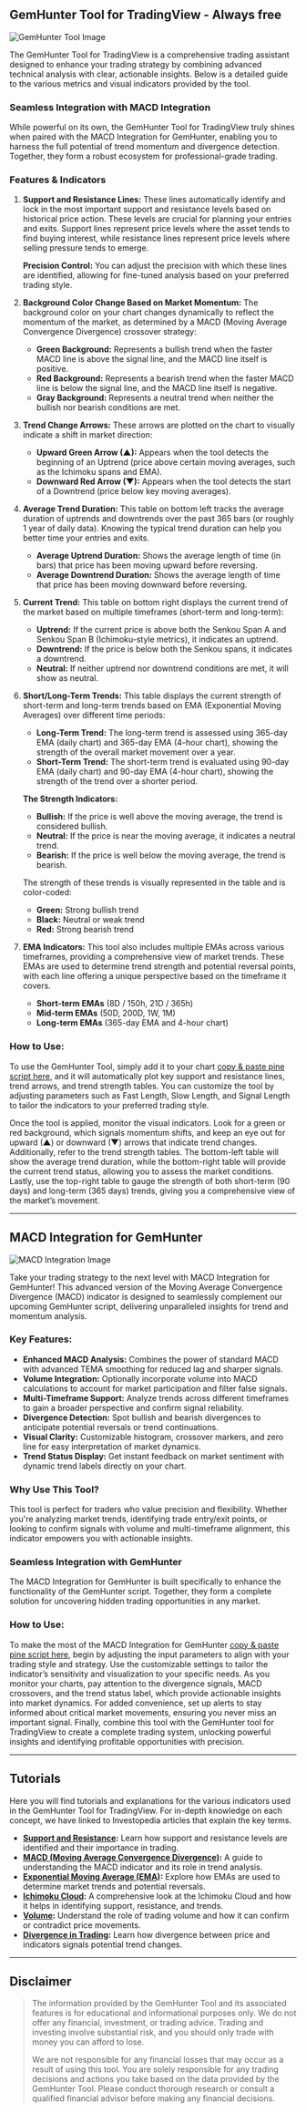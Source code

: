 ## **GemHunter Tool for TradingView - Always free**
![GemHunter Tool Image](https://www.tradingview.com/x/VlBbsexD/)

The GemHunter Tool for TradingView is a comprehensive trading assistant designed to enhance your trading strategy by combining advanced technical analysis with clear, actionable insights. Below is a detailed guide to the various metrics and visual indicators provided by the tool. 

### **Seamless Integration with MACD Integration**

While powerful on its own, the GemHunter Tool for TradingView truly shines when paired with the MACD Integration for GemHunter, enabling you to harness the full potential of trend momentum and divergence detection. Together, they form a robust ecosystem for professional-grade trading.

### **Features & Indicators**

1. **Support and Resistance Lines:**
   These lines automatically identify and lock in the most important support and resistance levels based on historical price action. These levels are crucial for planning your entries and exits. Support lines represent price levels where the asset tends to find buying interest, while resistance lines represent price levels where selling pressure tends to emerge.

   **Precision Control:** You can adjust the precision with which these lines are identified, allowing for fine-tuned analysis based on your preferred trading style.

2. **Background Color Change Based on Market Momentum:**
   The background color on your chart changes dynamically to reflect the momentum of the market, as determined by a MACD (Moving Average Convergence Divergence) crossover strategy:

   - **Green Background:** Represents a bullish trend when the faster MACD line is above the signal line, and the MACD line itself is positive.
   - **Red Background:** Represents a bearish trend when the faster MACD line is below the signal line, and the MACD line itself is negative.
   - **Gray Background:** Represents a neutral trend when neither the bullish nor bearish conditions are met.

3. **Trend Change Arrows:** These arrows are plotted on the chart to visually indicate a shift in market direction:
   - **Upward Green Arrow (▲):** Appears when the tool detects the beginning of an Uptrend (price above certain moving averages, such as the Ichimoku spans and EMA).
   - **Downward Red Arrow (▼):** Appears when the tool detects the start of a Downtrend (price below key moving averages).

4. **Average Trend Duration:** This table on bottom left tracks the average duration of uptrends and downtrends over the past 365 bars (or roughly 1 year of daily data). Knowing the typical trend duration can help you better time your entries and exits.
   - **Average Uptrend Duration:** Shows the average length of time (in bars) that price has been moving upward before reversing.
   - **Average Downtrend Duration:** Shows the average length of time that price has been moving downward before reversing.

5. **Current Trend:** This table on bottom right displays the current trend of the market based on multiple timeframes (short-term and long-term):
   - **Uptrend:** If the current price is above both the Senkou Span A and Senkou Span B (Ichimoku-style metrics), it indicates an uptrend.
   - **Downtrend:** If the price is below both the Senkou spans, it indicates a downtrend.
   - **Neutral:** If neither uptrend nor downtrend conditions are met, it will show as neutral.

6. **Short/Long-Term Trends:** This table displays the current strength of short-term and long-term trends based on EMA (Exponential Moving Averages) over different time periods:
   - **Long-Term Trend:** The long-term trend is assessed using 365-day EMA (daily chart) and 365-day EMA (4-hour chart), showing the strength of the overall market movement over a year.
   - **Short-Term Trend:** The short-term trend is evaluated using 90-day EMA (daily chart) and 90-day EMA (4-hour chart), showing the strength of the trend over a shorter period.

   **The Strength Indicators:**
   - **Bullish:** If the price is well above the moving average, the trend is considered bullish.
   - **Neutral:** If the price is near the moving average, it indicates a neutral trend.
   - **Bearish:** If the price is well below the moving average, the trend is bearish.

   The strength of these trends is visually represented in the table and is color-coded:
   - **Green:** Strong bullish trend
   - **Black:** Neutral or weak trend
   - **Red:** Strong bearish trend

7. **EMA Indicators:** This tool also includes multiple EMAs across various timeframes, providing a comprehensive view of market trends. These EMAs are used to determine trend strength and potential reversal points, with each line offering a unique perspective based on the timeframe it covers.

   - **Short-term EMAs** (8D / 150h, 21D / 365h)
   - **Mid-term EMAs** (50D, 200D, 1W, 1M)
   - **Long-term EMAs** (365-day EMA and 4-hour chart)  

### **How to Use:**

To use the GemHunter Tool, simply add it to your chart [copy & paste pine script here](https://github.com/Finland93/GemHunter/blob/main/GemHunter/gemhunter.pine), and it will automatically plot key support and resistance lines, trend arrows, and trend strength tables. You can customize the tool by adjusting parameters such as Fast Length, Slow Length, and Signal Length to tailor the indicators to your preferred trading style.

Once the tool is applied, monitor the visual indicators. Look for a green or red background, which signals momentum shifts, and keep an eye out for upward (▲) or downward (▼) arrows that indicate trend changes. Additionally, refer to the trend strength tables. The bottom-left table will show the average trend duration, while the bottom-right table will provide the current trend status, allowing you to assess the market conditions. Lastly, use the top-right table to gauge the strength of both short-term (90 days) and long-term (365 days) trends, giving you a comprehensive view of the market’s movement.

---

## **MACD Integration for GemHunter**
![MACD Integration Image](https://www.tradingview.com/x/bldjXEoy/)

Take your trading strategy to the next level with MACD Integration for GemHunter! This advanced version of the Moving Average Convergence Divergence (MACD) indicator is designed to seamlessly complement our upcoming GemHunter script, delivering unparalleled insights for trend and momentum analysis. 

### **Key Features:**

- **Enhanced MACD Analysis:** Combines the power of standard MACD with advanced TEMA smoothing for reduced lag and sharper signals.
- **Volume Integration:** Optionally incorporate volume into MACD calculations to account for market participation and filter false signals.
- **Multi-Timeframe Support:** Analyze trends across different timeframes to gain a broader perspective and confirm signal reliability.
- **Divergence Detection:** Spot bullish and bearish divergences to anticipate potential reversals or trend continuations.
- **Visual Clarity:** Customizable histogram, crossover markers, and zero line for easy interpretation of market dynamics.
- **Trend Status Display:** Get instant feedback on market sentiment with dynamic trend labels directly on your chart.

### **Why Use This Tool?**

This tool is perfect for traders who value precision and flexibility. Whether you're analyzing market trends, identifying trade entry/exit points, or looking to confirm signals with volume and multi-timeframe alignment, this indicator empowers you with actionable insights.

### **Seamless Integration with GemHunter**

The MACD Integration for GemHunter is built specifically to enhance the functionality of the GemHunter script. Together, they form a complete solution for uncovering hidden trading opportunities in any market. 

### **How to Use:**

To make the most of the MACD Integration for GemHunter [copy & paste pine script here](https://github.com/Finland93/GemHunter/blob/main/GemHunter/MACD-integration.pine), begin by adjusting the input parameters to align with your trading style and strategy. Use the customizable settings to tailor the indicator’s sensitivity and visualization to your specific needs. As you monitor your charts, pay attention to the divergence signals, MACD crossovers, and the trend status label, which provide actionable insights into market dynamics. For added convenience, set up alerts to stay informed about critical market movements, ensuring you never miss an important signal. Finally, combine this tool with the GemHunter tool  for TradingView to create a complete trading system, unlocking powerful insights and identifying profitable opportunities with precision.

---

## **Tutorials**

Here you will find tutorials and explanations for the various indicators used in the GemHunter Tool for TradingView. For in-depth knowledge on each concept, we have linked to Investopedia articles that explain the key terms.

- **[Support and Resistance](https://www.investopedia.com/terms/s/support.asp):** Learn how support and resistance levels are identified and their importance in trading.
- **[MACD (Moving Average Convergence Divergence)](https://www.investopedia.com/terms/m/macd.asp):** A guide to understanding the MACD indicator and its role in trend analysis.
- **[Exponential Moving Average (EMA)](https://www.investopedia.com/terms/e/ema.asp):** Explore how EMAs are used to determine market trends and potential reversals.
- **[Ichimoku Cloud](https://www.investopedia.com/terms/i/ichimoku-cloud.asp):** A comprehensive look at the Ichimoku Cloud and how it helps in identifying support, resistance, and trends.
- **[Volume](https://www.investopedia.com/terms/v/volume.asp):** Understand the role of trading volume and how it can confirm or contradict price movements.
- **[Divergence in Trading](https://www.investopedia.com/terms/d/divergence.asp):** Learn how divergence between price and indicators signals potential trend changes.

---

## **Disclaimer**

> The information provided by the GemHunter Tool and its associated features is for educational and informational purposes only. We do not offer any financial, investment, or trading advice. Trading and investing involve substantial risk, and you should only trade with money you can afford to lose.
> 
> We are not responsible for any financial losses that may occur as a result of using this tool. You are solely responsible for any trading decisions and actions you take based on the data provided by the GemHunter Tool. Please conduct thorough research or consult a qualified financial advisor before making any financial decisions.
